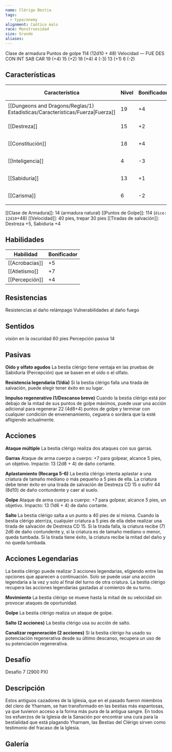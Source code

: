 ```yaml
---
name: Clérigo Bestia
tags:
  - type/enemy
alignment: Caótico malo
race: Monstruosidad
size: Grande
aliases:
---
```


Clase de armadura 
Puntos de golpe 114 (12d10 + 48)
Velocidad 
—
FUE DES CON INT SAB CAR
19 (+4) 15 (+2) 18 (+4) 4 (-3) 13 (+1) 6 (-2)
## Características

| Característica                                                                 | Nivel | Bonificador | Lanzar dado      |
| ------------------------------------------------------------------------------ | ----- | ----------- | ---------------- |
| [[Dungeons and Dragons/Reglas/1) Estadisticas/Características/Fuerza\|Fuerza]] | 19    | +4          | `dice: 1d20 + 0` |
| [[Destreza]]                                                                   | 15    | +2          | `dice: 1d20 + 0` |
| [[Constitución]]                                                               | 18    | +4          | `dice: 1d20 + 0` |
| [[Inteligencia]]                                                               | 4     | -3          | `dice: 1d20 + 0` |
| [[Sabiduría]]                                                                  | 13    | +1          | `dice: 1d20 + 0` |
| [[Carisma]]                                                                    | 6     | -2          | `dice: 1d20 + 0` |

[[Clase de Armadura]]: 14 (armadura natural)
[[Puntos de Golpe]]: 114 (`dice: 12d10`+48)
[[Velocidad]]: 40 pies, trepar 30 pies
[[Tiradas de salvación]]: Destreza +5, Sabiduria +4

## Habilidades

| Habilidad      | Bonificador |
| -------------- | ----------- |
| [[Acrobacias]] | +5          |
| [[Atletismo]]  | +7          |
| [[Percepción]] | +4          |

## Resistencias

Resistencias al daño relámpago
Vulnerabilidades al daño fuego

## Sentidos

visión en la oscuridad 60 pies
Percepción pasiva 14

## Pasivas

**Oído y olfato agudos**
La bestia clérigo tiene ventaja en las pruebas de Sabiduría (Percepción) que se basen en el oído o el olfato.

**Resistencia legendaria (1/día)**
Si la bestia clérigo falla una tirada de salvación, puede elegir tener éxito en su lugar.

**Impulso regenerativo (1/Descanso breve)**
Cuando la bestia clérigo está por debajo de la mitad de sus puntos de golpe máximos, puede usar una acción adicional para regenerar 22 (4d8+4) puntos de golpe y terminar con cualquier condición de envenenamiento, ceguera o sordera que la esté afligiendo actualmente.

## Acciones

**Ataque múltiple**
La bestia clérigo realiza dos ataques con sus garras.

**Garras**
Ataque de arma cuerpo a cuerpo: +7 para golpear, alcance 5 pies, un objetivo.
Impacto: 13 (2d8 + 4) de daño cortante.

**Aplastamiento (Recarga 5-6)**
La bestia clérigo intenta aplastar a una criatura de tamaño mediano o más pequeño a 5 pies de ella. La criatura debe tener éxito en una tirada de salvación de Destreza CD 15 o sufrir 44 (8d10) de daño contundente y caer al suelo.

**Golpe**
Ataque de arma cuerpo a cuerpo: +7 para golpear, alcance 5 pies, un objetivo.
Impacto: 13 (1d6 + 4) de daño cortante.

**Salto**
La bestia clérigo salta a un punto a 40 pies de sí misma. Cuando la bestia clérigo aterriza, cualquier criatura a 5 pies de ella debe realizar una tirada de salvación de Destreza CD 15. Si la tirada falla, la criatura recibe (7) 2d6 de daño contundente y, si la criatura es de tamaño mediano o menor, queda tumbada. Si la tirada tiene éxito, la criatura recibe la mitad del daño y no queda tumbada.

## Acciones Legendarias

La bestia clérigo puede realizar 3 acciones legendarias, eligiendo entre las opciones que aparecen a continuación. Solo se puede usar una acción legendaria a la vez y solo al final del turno de otra criatura. La bestia clérigo recupera las acciones legendarias gastadas al comienzo de su turno.

**Movimiento**
La bestia clérigo se mueve hasta la mitad de su velocidad sin provocar ataques de oportunidad.

**Golpe**
La bestia clérigo realiza un ataque de golpe.

**Salto (2 acciones)**
La bestia clérigo usa su acción de salto.

**Canalizar regeneración (2 acciones)**
Si la bestia clérigo ha usado su potenciación regenerativa desde su último descanso, recupera un uso de su potenciación regenerativa.

## Desafío

Desafío 7 (2900 PX)

## Descripción

Estos antiguos cazadores de la Iglesia, que en el pasado fueron miembros del clero de Yharnam, se han transformado en las bestias más espantosas, ya que tuvieron acceso a la forma más pura de la antigua sangre. En todos los esfuerzos de la Iglesia de la Sanación por encontrar una cura para la bestialidad que está plagando Yharnam, las Bestias del Clérigo sirven como testimonio del fracaso de la Iglesia.

## Galería


